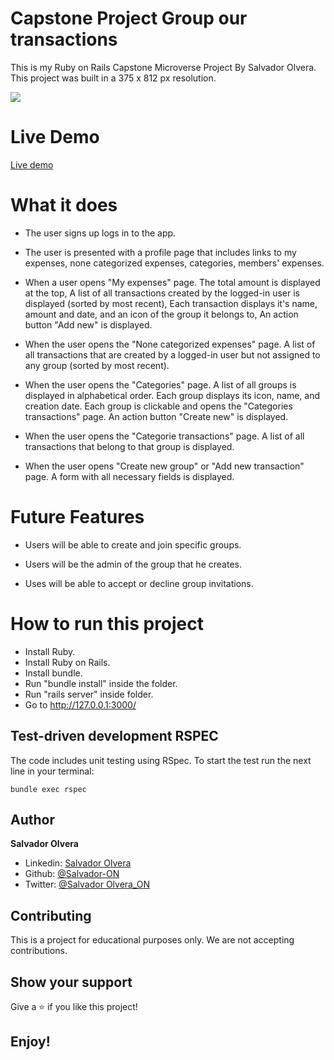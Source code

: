 # Capstone Project Group our transactions

This is my Ruby on Rails Capstone Microverse Project By Salvador Olvera.
This project was built in a 375 x 812 px resolution.

![](app/assets/images/vg.gif)

# Live Demo

[Live demo](https://my-expenses-tracker-app.herokuapp.com)

# What it does

- The user signs up logs in to the app.
- The user is presented with a profile page that includes links to my expenses, none categorized expenses, categories, members' expenses.

- When a user opens "My expenses" page. The total amount is displayed at the top, A list of all transactions created by the logged-in user is displayed (sorted by most recent), Each transaction displays it's name, amount and date, and an icon of the group it belongs to, An action button "Add new" is displayed.

- When the user opens the "None categorized expenses" page. A list of all transactions that are created by a logged-in user but not assigned to any group (sorted by most recent).

- When the user opens the "Categories" page. A list of all groups is displayed in alphabetical order. Each group displays its icon, name, and creation date.  Each group is clickable and opens the "Categories transactions" page.  An action button "Create new" is displayed.

- When the user opens the "Categorie transactions" page. A list of all transactions that belong to that group is displayed.

- When the user opens "Create new group" or "Add new transaction" page. A form with all necessary fields is displayed.

# Future Features

- Users will be able to create and join specific groups.

- Users will be the admin of the group that he creates.

- Uses will be able to accept or decline group invitations.


# How to run this project

- Install Ruby.
- Install Ruby on Rails.
- Install bundle.
- Run "bundle install" inside the folder.
- Run "rails server" inside folder.
- Go to http://127.0.0.1:3000/


## Test-driven development RSPEC

The code includes unit testing using RSpec. To start the test run the next line in your terminal:

```
bundle exec rspec
```

## Author

**Salvador Olvera**
- Linkedin: [Salvador Olvera](https://www.linkedin.com/in/salvador-olvera-n)
- Github: [@Salvador-ON](https://github.com/Salvador-ON)
- Twitter: [@Salvador Olvera_ON](https://twitter.com/Salvador_ON) 


## Contributing

This is a project for educational purposes only. We are not accepting contributions.


## Show your support

Give a ⭐️ if you like this project!

## Enjoy!

